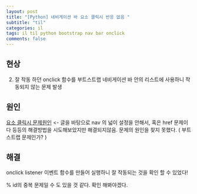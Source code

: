 ```yaml
---
layout: post
title: "[Python] 네비게이션 바 요소 클릭시 반응 없음 "
subtitle: "til"
categories: il
tags: il til python bootstrap nav bar onclick
comments: false
---
```

## 현상
2. 잘 작동 하던 onclick 함수를 부트스트랩 네비게이션 바 안의 리스트에 사용하니 작동되지 않는 문제 발생
    

## 원인
[요소 클릭시 문제원인](https://www.notion.so/b9dee93ca9684cf59f121f8122c3939e)  <- 글을 바탕으로
     nav 의 넓이 설정을 안해서, 혹은 href 문제이다 등등의 해결방법을 시도해보았지만 해결되지않음.
    문제의 원인을 찾지 못했다. ( 부트스트랩 문제인가? )
    

## 해결    
onclick listener 이벤트 함수를 만들어 실행하니 잘 작동되는 것을 확인 할 수 있었다!

% id의 중복 문제일 수 도 있을 것 같다. 확인 해봐야겠다. 